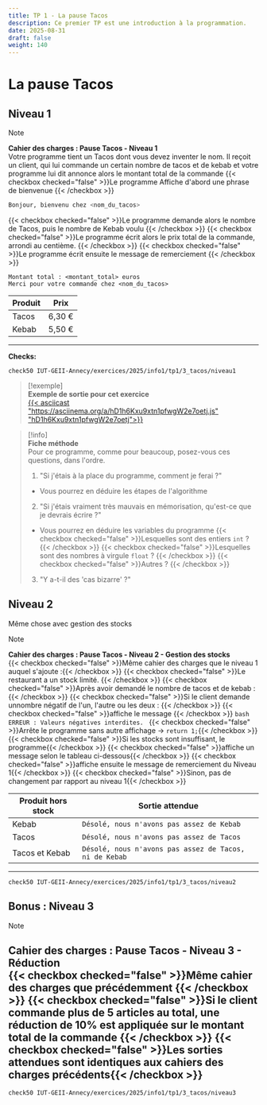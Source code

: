 ```yaml
---
title: TP 1 - La pause Tacos
description: Ce premier TP est une introduction à la programmation.
date: 2025-08-31
draft: false
weight: 140
---
```


# La pause Tacos
## Niveau 1

> [!note]  
> **Cahier des charges : Pause Tacos - Niveau 1**  
> Votre programme tient un Tacos dont vous devez inventer le nom. 
> Il reçoit un client, qui lui commande un certain nombre de tacos et de kebab et votre programme lui dit annonce alors le montant total de la commande 
> {{< checkbox checked="false" >}}Le programme Affiche d'abord une phrase de bienvenue {{< /checkbox >}}
> ```bash
> Bonjour, bienvenu chez <nom_du_tacos>
> ```
> {{< checkbox checked="false" >}}Le programme demande alors le nombre de Tacos, puis le nombre de Kebab voulu {{< /checkbox >}}
> {{< checkbox checked="false" >}}Le programme écrit alors le prix total de la commande, arrondi au centième. {{< /checkbox >}}
> {{< checkbox checked="false" >}}Le programme écrit ensuite le message de remerciement {{< /checkbox >}}
> ```
> Montant total : <montant_total> euros
> Merci pour votre commande chez <nom_du_tacos>
> ```
>
> |Produit|Prix|
> |---|---|
> |Tacos|6,30 €|
> |Kebab|5,50 €|
>---
>**Checks:**
> ```
> check50 IUT-GEII-Annecy/exercices/2025/info1/tp1/3_tacos/niveau1
> ```


> [!exemple]  
> **Exemple de sortie pour cet exercice**  
> [{{< asciicast "https://asciinema.org/a/hD1h6Kxu9xtn1pfwgW2e7oetj.js" "hD1h6Kxu9xtn1pfwgW2e7oetj">}}](https://asciinema.org/a/hD1h6Kxu9xtn1pfwgW2e7oetj)

> [!info]  
> **Fiche méthode**  
> Pour ce programme, comme pour beaucoup, posez-vous ces questions, dans l'ordre. 
> 1. "Si j'étais à la place du programme, comment je ferai ?"
>   - Vous pourrez en déduire les étapes de l'algorithme
> 2. "Si j'étais vraiment très mauvais en mémorisation, qu'est-ce que je devrais écrire ?" 
>   - Vous pourrez en déduire les variables du programme
> 	{{< checkbox checked="false" >}}Lesquelles sont des entiers `int` ? {{< /checkbox >}}
> 	{{< checkbox checked="false" >}}Lesquelles sont des nombres à virgule `float` ? {{< /checkbox >}}
> 	{{< checkbox checked="false" >}}Autres ? {{< /checkbox >}}
> 3. "Y a-t-il des 'cas bizarre' ?"

## Niveau 2 
Même chose avec gestion des stocks

> [!note]  
> **Cahier des charges : Pause Tacos - Niveau 2 - Gestion des stocks**  
> {{< checkbox checked="false" >}}Même cahier des charges que le niveau 1 auquel s'ajoute :{{< /checkbox >}}
> {{< checkbox checked="false" >}}Le restaurant a un stock limité. {{< /checkbox >}}
> 	{{< checkbox checked="false" >}}Après avoir demandé le nombre de tacos et de kebab :{{< /checkbox >}}
> 		{{< checkbox checked="false" >}}Si le client demande unnombre négatif de l'un, l'autre ou les deux : {{< /checkbox >}}
> 			{{< checkbox checked="false" >}}affiche le message {{< /checkbox >}}
> 			```bash
> 			ERREUR : Valeurs négatives interdites.
> 			```
> 			{{< checkbox checked="false" >}}Arrête le programme sans autre affichage -> `return 1;`{{< /checkbox >}}
> 		{{< checkbox checked="false" >}}Si les stocks sont insuffisant, le programme{{< /checkbox >}}
> 			{{< checkbox checked="false" >}}affiche un message selon le tableau ci-dessous{{< /checkbox >}}
> 			{{< checkbox checked="false" >}}affiche ensuite le message de remerciement du Niveau 1{{< /checkbox >}}
> 		{{< checkbox checked="false" >}}Sinon, pas de changement par rapport au niveau 1{{< /checkbox >}}
> 
> | Produit hors stock | Sortie attendue |
> |---|---|
> | Kebab | `Désolé, nous n'avons pas assez de Kebab`|
> | Tacos | `Désolé, nous n'avons pas assez de Tacos`|
> |Tacos et Kebab | `Désolé, nous n'avons pas assez de Tacos, ni de Kebab` |
> 
> ---
> ```
> check50 IUT-GEII-Annecy/exercices/2025/info1/tp1/3_tacos/niveau2
> ```

## Bonus : Niveau 3

> [!note]  
> **Cahier des charges : Pause Tacos - Niveau 3 - Réduction**  
> {{< checkbox checked="false" >}}Même cahier des charges que précédemment {{< /checkbox >}}
> {{< checkbox checked="false" >}}Si le client commande plus de 5 articles au total, une réduction de 10% est appliquée sur le montant total de la commande {{< /checkbox >}}
> {{< checkbox checked="false" >}}Les sorties attendues sont identiques aux cahiers des charges précédents{{< /checkbox >}}
> ---
> ```
> check50 IUT-GEII-Annecy/exercices/2025/info1/tp1/3_tacos/niveau3
> ```
